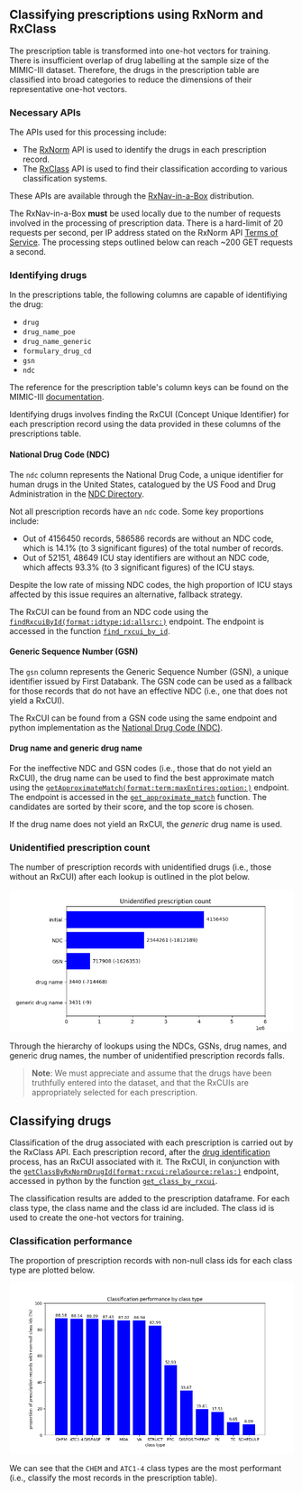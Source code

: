 ## Classifying prescriptions using RxNorm and RxClass

The prescription table is transformed into one-hot vectors for training. There is insufficient overlap of drug labelling
at the sample size of the MIMIC-III dataset. Therefore, the drugs in the prescription table are classified into broad
categories to reduce the dimensions of their representative one-hot vectors.

### Necessary APIs

The APIs used for this processing include:

- The [RxNorm]() API is used to identify the drugs in each prescription record.
- The [RxClass]() API is used to find their classification according to various classification systems.

These APIs are available through the [RxNav-in-a-Box](https://lhncbc.nlm.nih.gov/RxNav/applications/RxNav-in-a-Box.html)
distribution.

The RxNav-in-a-Box **must** be used locally due to the number of requests involved in the processing of prescription
data. There is a hard-limit of 20 requests per second, per IP address stated on the RxNorm
API [Terms of Service](https://lhncbc.nlm.nih.gov/RxNav/TermsofService.html). The processing steps outlined below can
reach ~200 GET requests a second.

### Identifying drugs

In the prescriptions table, the following columns are capable of identifiying the drug:

- `drug`
- `drug_name_poe`
- `drug_name_generic`
- `formulary_drug_cd`
- `gsn`
- `ndc`

The reference for the prescription table's column keys can be found on the
MIMIC-III [documentation](https://mimic.mit.edu/docs/iii/tables/prescriptions/).

Identifying drugs involves finding the RxCUI (Concept Unique Identifier) for each prescription record using the data
provided in these columns of the prescriptions table.

#### National Drug Code (NDC)

The `ndc` column represents the National Drug Code, a unique identifier for human drugs in the United States, catalogued
by the US Food and Drug Administration in
the [NDC Directory](https://www.fda.gov/drugs/drug-approvals-and-databases/national-drug-code-directory).

Not all prescription records have an `ndc` code. Some key proportions include:

- Out of 4156450 records, 586586 records are without an NDC code, which is 14.1% (to 3 significant figures) of the total
  number of records.
- Out of 52151, 48649 ICU stay identifiers are without an NDC code, which affects 93.3% (to 3
  significant figures) of the ICU stays.

Despite the low rate of missing NDC codes, the high proportion of ICU stays affected by this issue requires an
alternative, fallback strategy.

The RxCUI can be found from an NDC code using
the [`findRxcuiById(format:idtype:id:allsrc:)`](https://lhncbc.nlm.nih.gov/RxNav/APIs/api-RxNorm.findRxcuiById.html)
endpoint. The endpoint is accessed in the
function [`find_rxcui_by_id`](./../curation/prescriptions/find_rxcui_by_id/find_rxcui_by_id.py).

#### Generic Sequence Number (GSN)

The `gsn` column represents the Generic Sequence Number (GSN), a unique identifier issued by First Databank. The GSN
code can be used as a fallback for those records that do not have an effective NDC (i.e., one that does not yield a
RxCUI).

The RxCUI can be found from a GSN code using the same endpoint and python implementation as
the [National Drug Code (NDC)](#national-drug-code-ndc).

#### Drug name and generic drug name

For the ineffective NDC and GSN codes (i.e., those that do not yield an RxCUI), the drug name can be used to find the
best approximate match using
the [`getApproximateMatch(format:term:maxEntires:option:)`](https://lhncbc.nlm.nih.gov/RxNav/APIs/api-RxNorm.getApproximateMatch.html)
endpoint. The endpoint is accessed in
the [`get_approximate_match`](./../curation/prescriptions/get_approximate_match/get_approximate_match.py) function. The
candidates are sorted by their score, and the top score is chosen.

If the drug name does not yield an RxCUI, the _generic_ drug name is used.

### Unidentified prescription count

The number of prescription records with unidentified drugs (i.e., those without an RxCUI) after each lookup is outlined
in the plot below.

![Unidentified prescription count](plots/unidentified_prescription_count.png)

Through the hierarchy of lookups using the NDCs, GSNs, drug names, and generic drug names, the number of unidentified
prescription records falls.

> **Note**: We must appreciate and assume that the drugs have been truthfully entered into the dataset, and that the
> RxCUIs are appropriately selected for each prescription.

## Classifying drugs

Classification of the drug associated with each prescription is carried out by the RxClass API. Each prescription
record, after the [drug identification](#identifying-drugs) process, has an RxCUI associated with it. The RxCUI, in
conjunction with
the [`getClassByRxNormDrugId(format:rxcui:relaSource:relas:)`](https://lhncbc.nlm.nih.gov/RxNav/APIs/api-RxClass.getClassByRxNormDrugId.html)
endpoint, accessed in python by the function
[`get_class_by_rxcui`](./../curation/prescriptions/get_class_by_rxcui/get_class_by_rxcui.py).

The classification results are added to the prescription dataframe. For each class type, the class name and the class id
are included. The class id is used to create the one-hot vectors for training.

### Classification performance

The proportion of prescription records with non-null class ids for each class type are plotted below.

![Classification performance](plots/classification_performance.png)

We can see that the `CHEM` and `ATC1-4` class types are the most performant (i.e., classify the most records in the
prescription table).